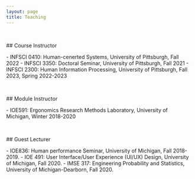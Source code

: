 ```yaml
---
layout: page
title: Teaching
---
```

<p>&nbsp;</p>
## Course Instructor
<p></p>
- INFSCI 0410: Human-cenerted Systems, University of Pittsburgh, Fall 2022
- INFSCI 3350: Doctoral Seminar, University of Pittsburgh, Fall 2021
- INFSCI 2300: Human Information Processing, University of Pittsburgh, Fall 2023, Spring 2022-2023
  

<p>&nbsp;</p>
## Module Instructor
<p></p>
- IOE591: Ergonomics Research Methods Laboratory, University of Michigan, Winter 2018-2020 


<p>&nbsp;</p>
## Guest Lecturer
<p></p>
- IOE836: Human performance Seminar, University of Michigan, Fall 2018-2019.
- IOE 491: User Interface/User Experience (UI/UX) Design, University of Michigan, Fall 2020.
- IMSE 317: Engineering Probability and Statistics, University of Michigan-Dearborn, Fall 2020.



<!-- 
## Mentoring
\*  Some student projects can be founded [here](/mentor).  -->